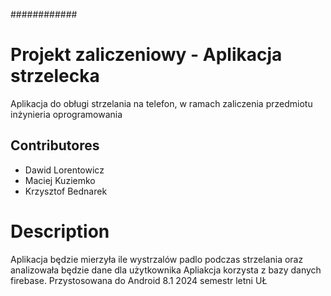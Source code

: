 ############
# Projekt zaliczeniowy - Aplikacja strzelecka
Aplikacja do obługi strzelania na telefon, w ramach zaliczenia przedmiotu inżynieria oprogramowania

## Contributores
- Dawid Lorentowicz
- Maciej Kuziemko
- Krzysztof Bednarek

# Description
Aplikacja będzie mierzyła ile wystrzalów padlo podczas strzelania oraz analizowała będzie dane dla użytkownika
Apliakcja korzysta z bazy danych firebase. Przystosowana do Android 8.1 
2024 semestr letni UŁ
